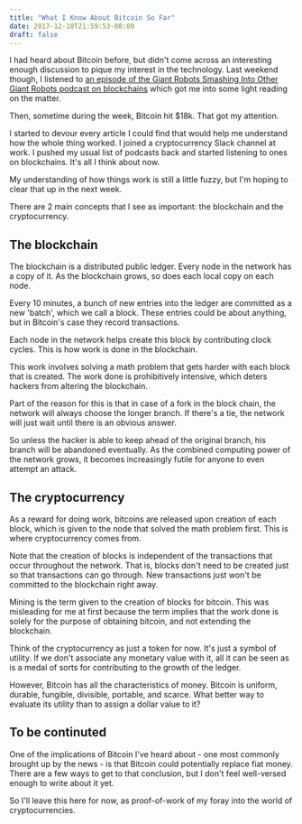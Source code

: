 ```yaml
---
title: "What I Know About Bitcoin So Far"
date: 2017-12-10T21:59:53-08:00
draft: false
---
```


I had heard about Bitcoin before, but didn't come across an interesting enough discussion to pique my interest in the technology. Last weekend though, I listened to [an episode of the Giant Robots Smashing Into Other Giant Robots podcast on blockchains](https://giantrobots.fm/250) which got me into some light reading on the matter.

Then, sometime during the week, Bitcoin hit $18k. That got my attention.

I started to devour every article I could find that would help me understand how the whole thing worked. I joined a cryptocurrency Slack channel at work. I pushed my usual list of podcasts back and started listening to ones on blockchains. It's all I think about now.

My understanding of how things work is still a little fuzzy, but I'm hoping to clear that up in the next week.

There are 2 main concepts that I see as important: the blockchain and the cryptocurrency.

## The blockchain

The blockchain is a distributed public ledger. Every node in the network has a copy of it. As the blockchain grows, so does each local copy on each node.

Every 10 minutes, a bunch of new entries into the ledger are committed as a new 'batch', which we call a block. These entries could be about anything, but in Bitcoin's case they record transactions.

Each node in the network helps create this block by contributing clock cycles. This is how work is done in the blockchain.

This work involves solving a math problem that gets harder with each block that is created. The work done is prohibitively intensive, which deters hackers from altering the blockchain.

Part of the reason for this is that in case of a fork in the block chain, the network will always choose the longer branch. If there's a tie, the network will just wait until there is an obvious answer.

So unless the hacker is able to keep ahead of the original branch, his branch will be abandoned eventually. As the combined computing power of the network grows, it becomes increasingly futile for anyone to even attempt an attack.

## The cryptocurrency

As a reward for doing work, bitcoins are released upon creation of each block, which is given to the node that solved the math problem first. This is where cryptocurrency comes from.

Note that the creation of blocks is independent of the transactions that occur throughout the network. That is, blocks don't need to be created just so that transactions can go through. New transactions just won't be committed to the blockchain right away.

Mining is the term given to the creation of blocks for bitcoin. This was misleading for me at first because the term implies that the work done is solely for the purpose of obtaining bitcoin, and not extending the blockchain.

Think of the cryptocurrency as just a token for now. It's just a symbol of utility. If we don't associate any monetary value with it, all it can be seen as is a medal of sorts for contributing to the growth of the ledger.

However, Bitcoin has all the characteristics of money. Bitcoin is uniform, durable, fungible, divisible, portable, and scarce. What better way to evaluate its utility than to assign a dollar value to it?

## To be continuted

One of the implications of Bitcoin I've heard about - one most commonly brought up by the news - is that Bitcoin could potentially replace fiat money. There are a few ways to get to that conclusion, but I don't feel well-versed enough to write about it yet.

So I'll leave this here for now, as proof-of-work of my foray into the world of cryptocurrencies.
